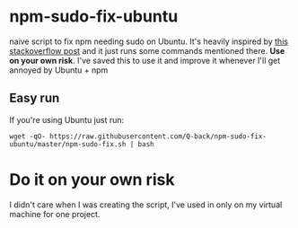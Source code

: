 # npm-sudo-fix-ubuntu
naive script to fix npm needing sudo on Ubuntu. It's heavily inspired by [this stackoverflow post](https://stackoverflow.com/questions/16151018/npm-throws-error-without-sudo) and it just runs some commands mentioned there. **Use on your own risk**. I've saved this to use it and improve it whenever I'll get annoyed by Ubuntu + npm

## Easy run
If you're using Ubuntu just run:
```
wget -qO- https://raw.githubusercontent.com/Q-back/npm-sudo-fix-ubuntu/master/npm-sudo-fix.sh | bash
```
# Do it on your own risk
I didn't care when I was creating the script, I've used in only on my virtual machine for one project.
